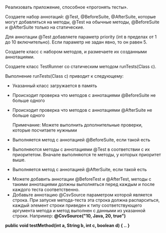 Реализовать приложение, способное «прогонять тесты».

Создаете набор аннотаций: @Test, @BeforeSuite, @AfterSuite, которые могут добавляться на методы, @Test на обычные методы, @BeforeSuite и @AfterSuite только на статические.

Для аннотации @Test добавляете параметр priority (int в пределах от 1 до 10 включительно). Если параметр не задан явно, то он равен 5.

Создаете класс с набором методов, и размечаете их созданными аннотациями.

Создаете класс TestRunner со статическим методом runTests(Class c).

Выполнение runTests(Class c) приводит к следующему:

- Указанный класс загружается в память

- Происходит проверка что методов с аннотациями @BeforeSuite не больше одного

- Происходит проверка что методов с аннотациями @AfterSuite не больше одного

  Примечание: Можете выполнить дополнительные проверки, которые посчитаете нужными

- Выполняется метод с аннотацией @BeforeSuite, если такой есть

- Выполняются методы с аннотациями @Test в соответствии с их приоритетом. Вначале выполняются те методы, у которых приоритет выше.

- Выполняется метод с аннотацией @AfterSuite, если такой есть

* Можете добавить аннотации @BeforeTest и @AfterTest, методы с такими аннотациями должны выполняться перед каждым и после каждого теста соответственно.
* Добавьте аннотацию @CsvSource параметром которой является строка. При запуске метода-теста эта строка должна распарситься, каждый элемент строки приведен к типу соответствующего аргумента метода и метод выполнен с данными из указанной строки.
  Например: **@CsvSource("10, Java, 20, true")**

**public void testMethod(int a, String b, int c, boolean d) { .. }**